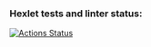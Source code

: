 ### Hexlet tests and linter status:
[![Actions Status](https://github.com/kirillnev/fullstack-javascript-project-46/actions/workflows/hexlet-check.yml/badge.svg)](https://github.com/kirillnev/fullstack-javascript-project-46/actions)